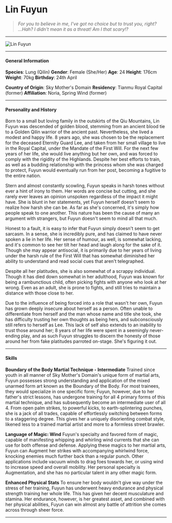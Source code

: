 # Lin Fuyun

>*For you to believe in me, I've got no choice but to trust you, right? ...Hah? I didn't mean it as a threat! Am I that scary!?*

___
![](https://i.imgur.com/PagANy8.png "Lin Fuyun")

___

#### General Information

**Species**: Lung (Qilin)
**Gender**: Female (She/Her)
**Age**: 24
**Height**: 176cm
**Weight**: 70kg
**Birthday**: 24th April

**Country of Origin**: Sky Mother's Domain
**Residency**: Tianmu Royal Capital (former)
**Affiliation**: Noria, Spring Wind (former)

___

#### Personality and History
Born to a small but loving family in the outskirts of the Qiu Mountains, Lin Fuyun was descended of golden blood, stemming from an ancient blood tie to a Golden Qilin warrior of the ancient past. Nevertheless, she lived a modest and happy life. 8 years ago, she was chosen to be the replacement for the deceased Eternity Guard Lee, and taken from her small village to live in the Royal Capital, under the Mandate of the First Will. For the next few years of her life, she would live anything but her own, and was forced to comply with the rigidity of the Highlands. Despite her best efforts to train, as well as a budding relationship with the princess whom she was charged to protect, Fuyun would eventually run from her post, becoming a fugitive to the entire nation.

Stern and almost constantly scowling, Fuyun speaks in harsh tones without ever a hint of irony to them. Her words are concise but cutting, and she rarely ever leaves an opinion unspoken regardless of the impact it might have. She is blunt in her statements, yet Fuyun herself doesn't seem to realize how harsh she can be. As far as she's concerned, it's simply how people speak to one another. This nature has been the cause of many an argument with strangers, but Fuyun doesn't seem to mind all that much.

Honest to a fault, it is easy to infer that Fuyun simply doesn't seem to get sarcasm. In a sense, she is incredibly pure, and has claimed to have never spoken a lie in her life. Her sense of humour, as well, is somewhat lacking, and it's common to see her tilt her head and laugh along for the sake of it. Though she may appear antisocial, it is primarily due to her years of living under the harsh rule of the First Will that has somewhat diminished her ability to understand and read social cues that aren't telegraphed.

Despite all her platitudes, she is also somewhat of a scrappy individual. Though it has died down somewhat in her adulthood, Fuyun was known for being a rambunctious child, often picking fights with anyone who look at her wrong. Even as an adult, she is prone to fights, and still tries to maintain a distance with those close to her.

Due to the influence of being forced into a role that wasn't her own, Fuyun has grown deeply insecure about herself as a person. Often unable to differentiate from herself and the man whose name and title she took, she has difficulty trusting her own thoughts as being hers, and subconsciously still refers to herself as Lee. This lack of self also extends to an inability to trust those around her; 8 years of her life were spent in a seemingly never-ending play, and as such Fuyun struggles to discern the honesty of those around her from fake platitudes parroted on-stage. She's figuring it out.

___

#### Skills
**Boundary of the Body Martial Technique - Intermediate**
Trained since youth in all manner of Sky Mother's Domain's unique form of martial arts, Fuyun possesses strong understanding and application of the mixed unarmed form art known as the Boundary of the Body. For most trainees, they would specialize in one specific form; Fuyun, however, due to her father's strict lessons, has undergone training for all 4 primary forms of this martial technique, and has subsequently become an intermediate user of all 4. From open palm strikes, to powerful kicks, to earth-splintering punches, she is a jack of all trades, capable of effortlessly switching between forms to a staggering degree. This gives her a uniquely disorienting combat style, likened less to a trained martial artist and more to a formless street brawler.

**Language of Magic: Wind**
Fuyun's specialty and favored form of magic, capable of manifesting whipping and whirling wind currents that she can use for both offense and defense. Applying these magics to her martial arts, Fuyun can Augment her strikes with accompanying whirlwind force, knocking enemies much further back than a regular punch. Other applications include vacuum winds to drag foes towards her, or using wind to increase speed and overall mobility.
Her personal specialty is Augmentation, and she has no particular talent in any other magic form.

**Enhanced Physical Stats**
To ensure her body wouldn't give way under the stress of her training, Fuyun has underwent heavy endurance and physical strength training her whole life. This has given her decent musculature and stamina. Her endurance, however, is her greatest asset, and combined with her physical abilities, Fuyun can win almost any battle of attrition she comes across through sheer force.

---

